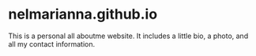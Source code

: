# nelmarianna.github.io

This is a personal all aboutme website. It includes a little bio, a photo, and all my contact information. 
